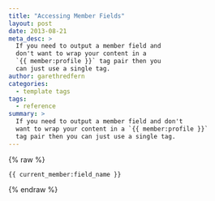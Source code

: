 ```yaml
---
title: "Accessing Member Fields"
layout: post
date: 2013-08-21
meta_desc: >
  If you need to output a member field and
  don't want to wrap your content in a
  `{{ member:profile }}` tag pair then you
  can just use a single tag.
author: garethredfern
categories:
  - template tags
tags:
  - reference
summary: >
  If you need to output a member field and don't
  want to wrap your content in a `{{ member:profile }}`
  tag pair then you can just use a single tag.
---
```


{% raw %}
~~~twig
{{ current_member:field_name }}
~~~
{% endraw %}
